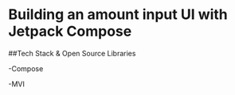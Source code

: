 # Building an amount input UI with Jetpack Compose


##Tech Stack & Open Source Libraries

-Compose

-MVI
